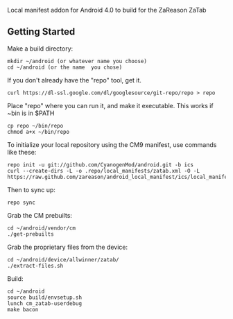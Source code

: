 Local manifest addon for Android 4.0 to build for the ZaReason ZaTab

Getting Started
---------------

Make a build directory:

	mkdir ~/android (or whatever name you choose)
	cd ~/android (or the name  you chose)
	
If you don't already have the "repo" tool, get it.

    curl https://dl-ssl.google.com/dl/googlesource/git-repo/repo > repo

Place "repo" where you can run it, and make it executable. This works if ~bin is in $PATH

    cp repo ~/bin/repo
    chmod a+x ~/bin/repo

To initialize your local repository using the CM9 manifest, use commands like these:

    repo init -u git://github.com/CyanogenMod/android.git -b ics
    curl --create-dirs -L -o .repo/local_manifests/zatab.xml -O -L https://raw.github.com/zareason/android_local_manifest/ics/local_manifest.xml

Then to sync up:

    repo sync

Grab the CM prebuilts:

    cd ~/android/vendor/cm
    ./get-prebuilts

Grab the proprietary files from the device:

    cd ~/android/device/allwinner/zatab/
    ./extract-files.sh

Build:

    cd ~/android
    source build/envsetup.sh
    lunch cm_zatab-userdebug
    make bacon
